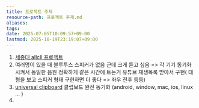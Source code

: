 ```yaml
---
title: 프로젝트 주제
resource-path: 프로젝트 주제.md
aliases:
tags:
date: 2025-07-05T10:09:57+09:00
lastmod: 2025-10-19T23:19:07+09:00
---
```

1. [세종대 allcll 프로젝트](https://allcll.kr)
2. 여러명이 있을 때 블루투스 스피커가 없음 근데 크게 듣고 싶음 => 각 기기 동기화 시켜서 동일한 음원 정확하게 같은 시간에 트는거 유튜브 재생목록 받아서 구현( 대형을 보고 스피커 형태 구현하면 더 좋다 => 좌우 전후 등등)
3. [universal clipboard](universal%20clipboard.md) 클립보드 완전 동기화 (android, window, mac, ios, linux ... )
4. 
